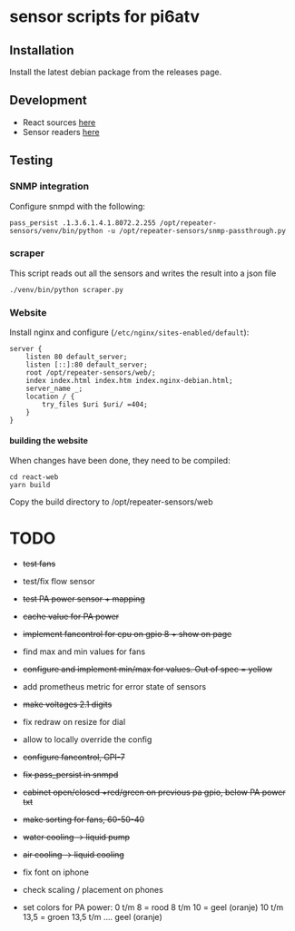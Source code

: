 # sensor scripts for pi6atv

## Installation
Install the latest debian package from the releases page.

## Development
* React sources [here](react-web/src/App.js)
* Sensor readers [here](sensors/)

## Testing
### SNMP integration
Configure snmpd with the following:

    pass_persist .1.3.6.1.4.1.8072.2.255 /opt/repeater-sensors/venv/bin/python -u /opt/repeater-sensors/snmp-passthrough.py
    
### scraper
This script reads out all the sensors and writes the result into a json file

    ./venv/bin/python scraper.py
    
### Website
Install nginx and configure (`/etc/nginx/sites-enabled/default`):

    server {
    	listen 80 default_server;
    	listen [::]:80 default_server;
    	root /opt/repeater-sensors/web/;
    	index index.html index.htm index.nginx-debian.html;
    	server_name _;
    	location / {
    		try_files $uri $uri/ =404;
    	}
    }

#### building the website
When changes have been done, they need to be compiled:

    cd react-web
    yarn build
    
Copy the build directory to /opt/repeater-sensors/web

# TODO
* ~~test fans~~
* test/fix flow sensor
* ~~test PA power sensor + mapping~~
* ~~cache value for PA power~~

* ~~implement fancontrol for cpu on gpio 8 + show on page~~
* find max and min values for fans
* ~~configure and implement min/max for values. Out of spec = yellow~~

* add prometheus metric for error state of sensors
* ~~make voltages 2.1 digits~~
* fix redraw on resize for dial
* allow to locally override the config
* ~~configure fancontrol, GPI-7~~
* ~~fix pass_persist in snmpd~~
* ~~cabinet open/closed +red/green on previous pa gpio, below PA power txt~~
* ~~make sorting for fans, 60-50-40~~
* ~~water cooling -> liquid pump~~
* ~~air cooling -> liquid cooling~~
* fix font on iphone
* check scaling / placement on phones
* set colors for PA power:
 0 t/m 8 = rood
8 t/m 10 = geel (oranje)
10 t/m 13,5 = groen
13,5 t/m .... geel (oranje)

